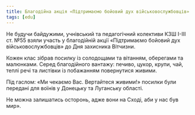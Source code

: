 ```yaml
---
title: Благодійна акція «Підтримаємо бойовий дух військовослужбовців»
tags: [edu]
---
```


Не будучи байдужими, учнівський та педагогічний колективи КЗШ І-ІІІ ст. №55 взяли участь у благодійній акції «Підтримаємо бойовий дух військовослужбовців» до Дня захисника Вітчизни.

Кожен клас зібрав посилку із солодощами та вітанням, оберегами та малюнками. Серед благодійного вантажу: печиво, цукор, крупи, чай, теплі речі та листівки із побажанням повернутися живими.

Під гаслом: «Ми чекаємо Вас. Вертайтеся живими!» посилки були передані для воїнів у Донецьку та Луганську області.

Не можна залишатись осторонь, адже вони на Сході, аби у нас був мир».

<slideshow id="72157696412307630"></slideshow>

<youtube id="Fre_24I8QG8"></youtube>
